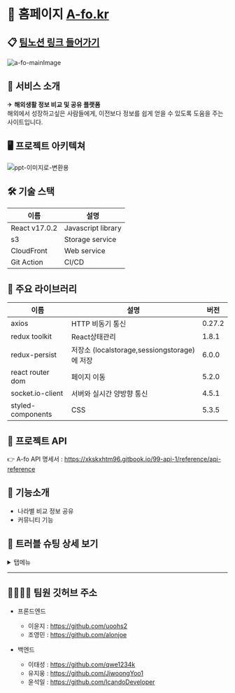 # 📝 홈페이지  [A-fo.kr](https://a-fo.kr)
## 📋 [팀노션 링크 들어가기](https://www.notion.so/40fa62a06e8e444280f9c84ff5ea274d)
![a-fo-mainImage](https://user-images.githubusercontent.com/96129738/171001558-4c3a09b6-a265-4aff-9c3a-f6c5eba57071.png)


## 🔎 서비스 소개
✈ **해외생활 정보 비교 및 공유 플랫폼**<br>
해외에서 성장하고싶은 사람들에게, 이전보다 정보를 쉽게 얻을 수 있도록 도움을 주는 사이트입니다.


## 🖥 프로젝트 아키텍쳐
![ppt-이미지로-변환용](https://user-images.githubusercontent.com/96129738/171004010-e03d4a6b-dda6-41c6-b0e3-5f18c12d149f.svg)


## 🛠 기술 스택
| 이름          | 설명               | 
| ------------- | -------------------|
| React v17.0.2 | Javascript library |
| s3            | Storage service    |
| CloudFront    | Web service        |  
| Git Action    | CI/CD              |


## 📕 주요 라이브러리

| 이름    | 설명                       | 버전   |
| ------------- | -------------------------- | ------ |
| axios         | HTTP 비동기 통신 | 0.27.2 |
|redux toolkit     | React상태관리                      |1.8.1 |
|  redux-persist      | 저장소 (localstorage,sessiongstorage)에 저장                | 6.0.0  |
|react router dom      | 페이지 이동                      |5.2.0 |
| socket.io-client          | 서버와 실시간 양방향 통신      |4.5.1  |
| styled-components  | CSS                 |5.3.5  |

## 🎄 프로젝트 API
👉 A-fo API 명세서 : https://xkskxhtm96.gitbook.io/99-api-1/reference/api-reference


## 🌠 기능소개

- 나라별 비교 정보 공유
- 커뮤니티 기능


## 🔑 트러블 슈팅 상세 보기


<details markdown="1">
<summary>탭메뉴</summary>

<!--summary 아래 빈칸 공백 두고 내용을 적는공간-->
## 

### 목적 및 초기상황

<aside>
💡 많은 데이터가 담겨있는 페이지에서, 원하는 정보가 아래쪽에 있을 때 계속 스크롤을 하지 않고 탭메뉴에서 원하는 정보가 있는 항목을 클릭하여 이동할 수 있도록 하였습니다. 

</aside>

### 문제상황

<aside>
💡 탭메뉴에서 원하는 카데고리 클릭시 해당위치로 스크롤이 되어야 하는데, 데이터가 계속해서 바뀌다보니 위치값으로 해결하지 못하는 상황이 발생했습니다.

</aside>

### 해결책

<aside>
💡 2가지의 해결방안

 1. 박스높이를 고정시키고 데이터의 길이가 해당 높이를 벗어나면 그 안에서 스크롤 가능하게 구현하여, 박스의 위치값을 구하고 해당위치로 이동
 2.ref를 사용하여 해당요소로 이동
  
  1번의 경우 위치값으로 이동시, 토글이 닫혀있을 경우와 열려있을 경우 모두 생각해야 하기 때문에 2번방안으로 결정하여  useRef, forwardRef, map함수를 이용하여 ref배열의 각 요소에 해당하는 위치로 이동하도록 구현했습니다.
  
</aside>

### 고찰

<aside>
  💡 컴포넌트의 분리로 forwardRef를 사용해야하는 구조였습니다. forwardRef의 사용법을 알아보고 적용하는 과정에서 에러를 겪었습니다. 에러를 해결하고 적용을 완료하였고, 앞으로 forwardRef를 사용함에 있어서는 잘 적용할 수 있겠다는 자신감을 얻을 수 있었습니다.     

</aside>
</details>

---
## 👨‍👩‍👧‍👧 팀원 깃허브 주소

- 프론드엔드
  - 이윤지 : https://github.com/uoohs2
  - 조영민 : https://github.com/alonjoe
  
- 백엔드
  - 이태성 : https://github.com/qwe1234k
  - 유지웅 : https://github.com/JiwoongYoo1
  - 윤석일 : https://github.com/IcandoDeveloper
